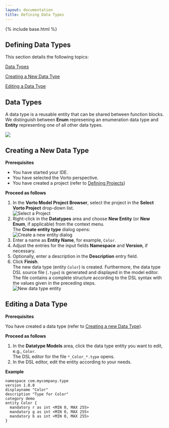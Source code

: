 ```yaml
---
layout: documentation
title: Defining Data Types
---
```

{% include base.html %}

## Defining Data Types

This section details the following topics:  

[Data Types](#data-types)  

[Creating a New Data Type](#creating-a-new-data-type)  

[Editing a Data Type](#editing-a-data-type)

## Data Types

A data type is a reusable entity that can be shared between function blocks. We distinguish between **Enum** represening an enumeration data type and **Entity** representing one of all other data types. 

<div class="thumb1">
  <a title="Defining a Data Type" data-rel="prettyPhoto" href="https://youtu.be/zZBwPKJTR-4&width=1500&height=1000" rel="prettyPhoto" >
  <img src="{{ $base}}/img/documentation/definedt.jpg"  class="box-img img-responsive zoom1">
  <i class="fa fa-play-circle fa-5 play-icon"></i>
  </a>
</div>

## Creating a New Data Type

**Prerequisites**  

- You have started your IDE.  
- You have selected the Vorto perspective.
- You have created a project (refer to [Defining Projects]({{base}}/documentation/editors/project.html))

**Proceed as follows**

1. In the **Vorto Model Project Browser**, select the project in the **Select Vorto Project** drop-down list.  
   ![Select a Project]({{base}}/img/documentation/vorto_select_vorto_project.png)  
2. Right-click in the **Datatypes** area and choose **New Entity** (or **New Enum**, if applicable) from the context menu.  
   The **Create entity type** dialog opens:  
   ![Create a new entity dialog]({{base}}/img/documentation/m2m_tc_create_a_new_entity_dialog.png)  
3. Enter a name as **Entity Name**, for example, `Color`.  
4. Adjust the entries for the input fields **Namespace** and **Version**, if necessary.
5. Optionally, enter a description in the **Description** entry field.
6. Click **Finish**.  
   The new data type (entity `Color`) is created. Furthermore, the data type DSL source file (`.type`) is generated and displayed in the model editor. The file contains a complete structure according to the DSL syntax with the values given in the preceding steps.  
   ![New data type entity]({{base}}/img/documentation/m2m_tc_new_data_type_entity.png)

## Editing a Data Type

**Prerequisites**

You have created a data type (refer to [Creating a new Data Type](#creating-a-new-data-type)).

**Proceed as follows**

1. In the **Datatype Models** area, click the data type entity you want to edit, e.g., `Color`.  
   The DSL editor for the file `*_Color_*.type` opens.
2. In the DSL editor, edit the entity according to your needs.

**Example**

    namespace com.mycompany.type
    version 1.0.0
    displayname "Color"
    description "Type for Color"
    category demo		
    entity Color {
      mandatory r as int <MIN 0, MAX 255>
      mandatory g as int <MIN 0, MAX 255>
      mandatory b as int <MIN 0, MAX 255>
    }
